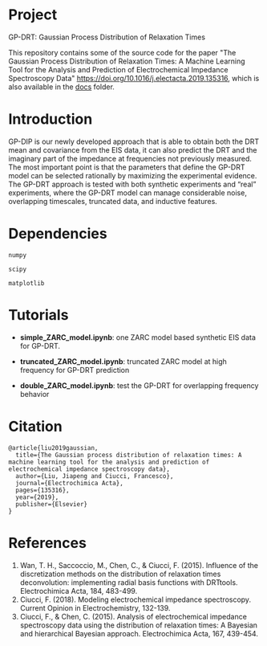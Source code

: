# Project
GP-DRT: Gaussian Process Distribution of Relaxation Times

This repository contains some of the source code for the paper "The Gaussian Process Distribution of Relaxation Times: A Machine Learning Tool for the Analysis and Prediction of Electrochemical Impedance Spectroscopy Data" <u>https://doi.org/10.1016/j.electacta.2019.135316</u>, which is also available in the [docs](docs) folder.

# Introduction
GP-DIP is our newly developed approach that is able to obtain both the DRT mean and covariance from the EIS data, it can also predict the DRT and the imaginary part of the impedance at frequencies not previously measured. The most important point is that the parameters that define the GP-DRT model can be selected rationally by maximizing the experimental evidence. The GP-DRT approach is tested with both synthetic experiments and “real” experiments, where the GP-DRT model can manage considerable noise, overlapping timescales, truncated data, and inductive features.

# Dependencies
`numpy`

`scipy`
 
`matplotlib`


# Tutorials

* **simple_ZARC_model.ipynb**: one ZARC model based synthetic EIS data for GP-DRT.

* **truncated_ZARC_model.ipynb**: truncated ZARC model at high frequency for GP-DRT prediction

* **double_ZARC_model.ipynb**: test the GP-DRT for overlapping frequency behavior

# Citation

```
@article{liu2019gaussian,
  title={The Gaussian process distribution of relaxation times: A machine learning tool for the analysis and prediction of electrochemical impedance spectroscopy data},
  author={Liu, Jiapeng and Ciucci, Francesco},
  journal={Electrochimica Acta},
  pages={135316},
  year={2019},
  publisher={Elsevier}
}
```

# References
1. Wan, T. H., Saccoccio, M., Chen, C., & Ciucci, F. (2015). Influence of the discretization methods on the distribution of relaxation times deconvolution: implementing radial basis functions with DRTtools. Electrochimica Acta, 184, 483-499.
1. Ciucci, F. (2018). Modeling electrochemical impedance spectroscopy. Current Opinion in Electrochemistry, 132-139.
2. Ciucci, F., & Chen, C. (2015). Analysis of electrochemical impedance spectroscopy data using the distribution of relaxation times: A  Bayesian and hierarchical Bayesian approach. Electrochimica Acta, 167, 439-454.

